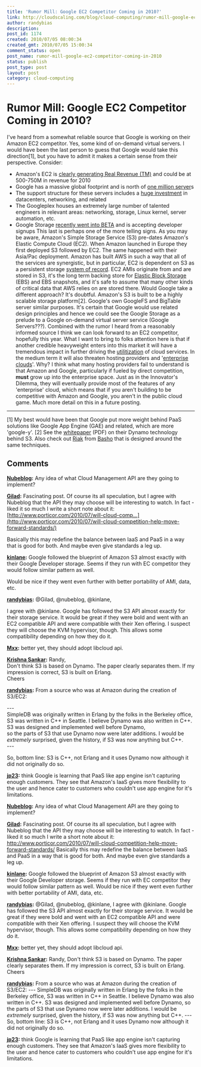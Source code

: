```yaml
---
title: 'Rumor Mill: Google EC2 Competitor Coming in 2010?'
link: http://cloudscaling.com/blog/cloud-computing/rumor-mill-google-ec2-competitor-coming-in-2010/
author: randybias
description: 
post_id: 1174
created: 2010/07/05 08:00:34
created_gmt: 2010/07/05 15:00:34
comment_status: open
post_name: rumor-mill-google-ec2-competitor-coming-in-2010
status: publish
post_type: post
layout: post
category: cloud-computing
---
```


# Rumor Mill: Google EC2 Competitor Coming in 2010?

I've heard from a somewhat reliable source that Google is working on their Amazon EC2 competitor. Yes, some kind of on-demand virtual servers. I would have been the last person to guess that Google would take this direction[1], but you have to admit it makes a certain sense from their perspective. Consider: 

  * Amazon's EC2 is [clearly generating Real Revenue (TM)](/blog/cloud-computing/amazons-ec2-generating-220m-annually) and could be at 500-750M in revenue for 2010
  * Google has a massive global footprint and is north of [one million server](http://www.pandia.com/sew/481-gartner.html)s
  * The support structure for these servers includes a [huge investment](http://royal.pingdom.com/2008/04/11/map-of-all-google-data-center-locations/) in datacenters, networking, and related
  * The Googleplex houses an extremely large number of talented engineers in relevant areas: networking, storage, Linux kernel, server automation, etc.
  * Google Storage [recently went into BETA](http://code.google.com/apis/storage/) and is accepting developer signups
This last is perhaps one of the more telling signs. As you may be aware, Amazon's Simple Storage Service (S3) pre-dates Amazon's Elastic Compute Cloud (EC2). When Amazon launched in Europe they first deployed S3 followed by EC2. The same happened with their Asia/Pac deployment. Amazon has built AWS in such a way that all of the services are synergistic, but in particular, EC2 is dependent on S3 as a persistent storage [system of record](http://en.wikipedia.org/wiki/System_of_record). EC2 AMIs originate from and are stored in S3, it's the long term backing store for [Elastic Block Storage](http://aws.amazon.com/ebs/) (EBS) and EBS snapshots, and it's safe to assume that many other kinds of critical data that AWS relies on are stored there. Would Google take a different approach? It's doubtful. Amazon's S3 is built to be a highly scalable storage platform[2]. Google's own GoogleFS and BigTable server similar purposes. It's certain that Google would use related design principles and hence we could see the Google Storage as a prelude to a Google on-demand virtual server service (Google Servers???). Combined with the rumor I heard from a reasonably informed source I think we can look forward to an EC2 competitor, hopefully this year. What I want to bring to folks attention here is that if another credible heavyweight enters into this market it will have a tremendous impact in further driving the [utilitization](/blog/cloud-computing/debunking-the-no-such-thing-as-a-private-cloud-myth) of cloud services. In the medium term it will also threaten hosting providers and '[enterprise](http://cloudscaling.com/blog/cloud-computing/bifurcating-clouds) [clouds](http://cloudscaling.com/blog/technology/must-read-on-the-cloud)'. Why? I think what many hosting providers fail to understand is that Amazon and Google, particularly if fueled by direct competition, **must** grow up into the enterprise space. Just as in the Innovator's Dilemma, they will eventually provide most of the features of any 'enterprise' cloud, which means that if you aren't building to be competitive with Amazon and Google, you aren't in the public cloud game. Much more detail on this in a future posting. 

* * *

[1] My best would have been that Google put more weight behind PaaS solutions like Google App Engine (GAE) and related, which are more 'google-y'. [2] See the [whitepaper](http://s3.amazonaws.com/AllThingsDistributed/sosp/amazon-dynamo-sosp2007.pdf) (PDF) on their Dynamo technology behind S3. Also check out [Riak](http://www.basho.com/Riak.html) from [Basho](http://www.basho.com/) that is designed around the same techniques.

## Comments

**[Nubeblog](#534 "2010-07-05 09:12:03"):** Any idea of what Cloud Management API are they going to implement?

**[Gilad](#537 "2010-07-05 09:53:55"):** Fascinating post. Of course its all speculation, but I agree with Nubeblog that the API they may choose will be interesting to watch. In fact - liked it so much I write a short note about it: [http://www.porticor.com/2010/07/will-cloud-comp...](http://www.porticor.com/2010/07/will-cloud-competition-help-move-forward-standards/)   
  
Basically this may redefine the balance between IaaS and PaaS in a way that is good for both. And maybe even give standards a leg up.

**[kinlane](#538 "2010-07-05 12:34:43"):** Google followed the blueprint of Amazon S3 almost exactly with their Google Developer storage. Seems if they run with EC competitor they would follow similar pattern as well.   
  
Would be nice if they went even further with better portability of AMI, data, etc.

**[randybias](#539 "2010-07-05 16:00:56"):** @Gilad, @nubeblog, @kinlane,  
  
I agree with @kinlane. Google has followed the S3 API almost exactly for their storage service. It would be great if they were bold and went with an EC2 compatible API and were compatible with their Xen offering. I suspect they will choose the KVM hypervisor, though. This allows some compatibility depending on how they do it.

**[Mxx](#540 "2010-07-09 22:28:02"):** better yet, they should adopt libcloud api.

**[Krishna Sankar](#541 "2010-07-09 22:45:08"):** Randy,  
Don't think S3 is based on Dynamo. The paper clearly separates them. If my impression is correct, S3 is built on Erlang.  
Cheers  
<K>

**[randybias](#542 "2010-07-09 23:50:38"):** From a source who was at Amazon during the creation of S3/EC2:  
  
\---  
SimpleDB was originally written in Erlang by the folks in the Berkeley office, S3 was written in C++ in Seattle. I believe Dynamo was also written in C++. S3 was designed and implemented well before Dynamo,  
so the parts of S3 that use Dynamo now were later additions. I would be _extremely_ surprised, given the history, if S3 was now anything but C++.  
\---  
  
So, bottom line: S3 is C++, not Erlang and it uses Dynamo now although it did not originally do so.

**[jp23](#548 "2010-07-13 00:45:13"):** think Google is learning that PaaS like app engine isn't capturing enough customers. They see that Amazon's IaaS gives more flexibility to the user and hence cater to customers who couldn't use app engine for it's limitations.

**[Nubeblog](#2243 "2010-07-05 09:12:00"):** Any idea of what Cloud Management API are they going to implement?

**[Gilad](#2244 "2010-07-05 09:53:00"):** Fascinating post. Of course its all speculation, but I agree with Nubeblog that the API they may choose will be interesting to watch. In fact - liked it so much I write a short note about it: http://www.porticor.com/2010/07/will-cloud-competition-help-move-forward-standards/ Basically this may redefine the balance between IaaS and PaaS in a way that is good for both. And maybe even give standards a leg up.

**[kinlane](#2245 "2010-07-05 12:34:00"):** Google followed the blueprint of Amazon S3 almost exactly with their Google Developer storage. Seems if they run with EC competitor they would follow similar pattern as well. Would be nice if they went even further with better portability of AMI, data, etc.

**[randybias](#2246 "2010-07-05 16:00:00"):** @Gilad, @nubeblog, @kinlane, I agree with @kinlane. Google has followed the S3 API almost exactly for their storage service. It would be great if they were bold and went with an EC2 compatible API and were compatible with their Xen offering. I suspect they will choose the KVM hypervisor, though. This allows some compatibility depending on how they do it.

**[Mxx](#2248 "2010-07-09 22:28:00"):** better yet, they should adopt libcloud api.

**[Krishna Sankar](#2251 "2010-07-09 22:45:00"):** Randy, Don't think S3 is based on Dynamo. The paper clearly separates them. If my impression is correct, S3 is built on Erlang. Cheers

**[randybias](#2252 "2010-07-09 23:50:00"):** From a source who was at Amazon during the creation of S3/EC2: \--- SimpleDB was originally written in Erlang by the folks in the Berkeley office, S3 was written in C++ in Seattle. I believe Dynamo was also written in C++. S3 was designed and implemented well before Dynamo, so the parts of S3 that use Dynamo now were later additions. I would be _extremely_ surprised, given the history, if S3 was now anything but C++. \--- So, bottom line: S3 is C++, not Erlang and it uses Dynamo now although it did not originally do so.

**[jp23](#2258 "2010-07-13 00:45:00"):** think Google is learning that PaaS like app engine isn't capturing enough customers. They see that Amazon's IaaS gives more flexibility to the user and hence cater to customers who couldn't use app engine for it's limitations.

